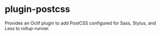 # plugin-postcss
Provides an Oclif plugin to add PostCSS configured for Sass, Stylus, and Less to rollup-runner.
